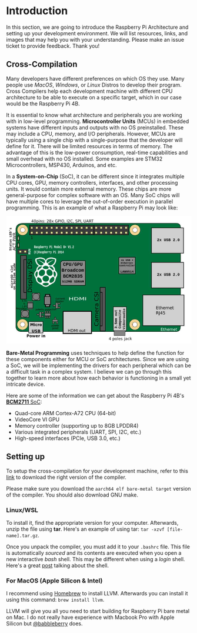 # Introduction
In this section, we are going to introduce the Raspberry Pi Architecture and setting up your development environment. We will list resources, links, and images that may help you with your understanding. Please make an issue ticket to provide feedback. Thank you!

## Cross-Compilation
Many developers have different preferences on which OS they use. Many people use *MacOS*, *Windows*, or *Linux* Distros to develop their program. Cross Compilers help each development machine with different CPU architecture to be able to execute on a specific target, which in our case would be the Raspberry Pi 4B.

It is essential to know what architecture and peripherals you are working with in low-level programming. **Microcontroller Units** (MCUs) in embedded systems have different inputs and outputs with no OS preinstalled. These may include a CPU, memory, and I/O peripherals. However, MCUs are typically using a single chip with a single-purpose that the developer will define for it. There will be limited resources in terms of memory. The advantage of this is the low-power consumption, real-time capabilities and small overhead with no OS installed. Some examples are STM32 Microcontrollers, MSP430, Arduinos, and etc.

In a **System-on-Chip** (SoC), it can be different since it integrates multiple CPU cores, GPU, memory controllers, interfaces, and other processing units. It would contain more external memory. These chips are more general-purpose for complex software with an OS. Many SoC chips will have multiple cores to leverage the out-of-order execution in parallel programming. This is an example of what a Raspberry Pi may look like:

![A high-level overview of the Raspberry Pi 2](Module_0/assets/rpi4-arch.png)

**Bare-Metal Programming** uses techniques to help define the function for these components either for MCU or SoC architectures. Since we are using a SoC, we will be implementing the drivers for each peripheral which can be a difficult task in a complex system. I believe we can go through this together to learn more about how each behavior is functioning in a small yet intricate device.

Here are some of the information we can get about the Raspberry Pi 4B's [**BCM2711** SoC](Module_0/assets/bcm2711-peripherals.pdf):
- Quad-core ARM Cortex-A72 CPU (64-bit)
- VideoCore VI GPU
- Memory controller (supporting up to 8GB LPDDR4)
- Various integrated peripherals (UART, SPI, I2C, etc.)
- High-speed interfaces (PCIe, USB 3.0, etc.)

## Setting up
To setup the cross-compilation for your development machine, refer to this [link](https://developer.arm.com/downloads/-/arm-gnu-toolchain-downloads) to download the right version of the compiler. 

Please make sure you download the `aarch64 elf bare-metal target` version of the compiler. You should also download GNU make.

### Linux/WSL 
To install it, find the appropriate version for your computer. Afterwards, unzip the file using **tar**. Here's an example of using tar: `tar -xzvf [file-name].tar.gz`.

Once you unpack the compiler, you must add it to your `.bashrc` file. This file is automatically *sourced* and its contents are executed when you open a new interactive *bash* shell. This may be different when using a *login* shell. Here's a great [post](https://stackoverflow.com/questions/415403/whats-the-difference-between-bashrc-bash-profile-and-environment) talking about the shell.

### For MacOS (Apple Silicon & Intel)
I recommend using [Homebrew](https://docs.brew.sh/Installation) to install LLVM. Afterwards you can install it using this command: `brew install llvm`.

LLVM will give you all you need to start building for Raspberry Pi bare metal on Mac. I do not really have experience with Macbook Pro with Apple Silicon but [@babbleberry](https://github.com/babbleberry) does.
